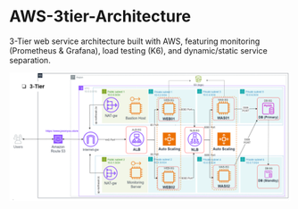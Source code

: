 # AWS-3tier-Architecture
3-Tier web service architecture built with AWS, featuring monitoring (Prometheus &amp; Grafana), load testing (K6), and dynamic/static service separation.


![3tier Architecture overview](./3tier%20architecture%20diagram.png)
